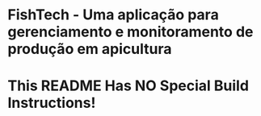 # FishTech - Uma aplicação para gerenciamento e monitoramento de produção em apicultura


This README Has NO Special Build Instructions!
===
